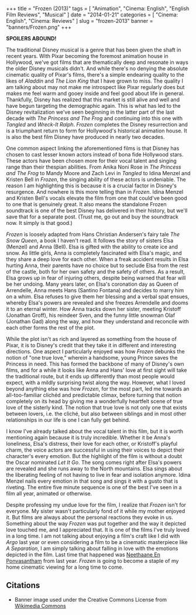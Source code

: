 +++
title = "Frozen (2013)"
tags = [ "Animation", "Cinema: English", "English Film Reviews", "Musical" ]
date = "2014-01-21"
categories = [
  "Cinema: English",
  "Cinema: Reviews"
]
slug = "frozen-2013"
banner = "banners/Frozen.png"
+++

**SPOILERS ABOUND!**

The traditional Disney musical is a genre that has been given the shaft in recent years. With Pixar becoming the foremost animation house in Hollywood, we've got films that are thematically deep and resonate in ways the older Disney musicals didn't. And while there's no denying the absolute cinematic quality of Pixar's films, there's a simple endearing quality to the likes of _Aladdin_ and _The Lion King_ that I have grown to miss. The quality I am talking about may not make me introspect like Pixar regularly does but makes me feel warm and gooey inside and feel good about life in general. Thankfully, Disney has realized that this market is still alive and well and have begun targeting the demographic again. This is what has led to the Disney revitalization we've seen beginning in the latter part of the last decade with _The Princess and The Frog_ and continuing into this one with _Tangled_ and _Wreck-It Ralph_. _Frozen_ completes the Disney resurrection and is a triumphant return to form for Hollywood's historical animation house. It is also the best film Disney have produced in nearly two decades.

One common aspect linking the aforementioned films is that Disney has chosen to cast lesser known actors instead of bona fide Hollywood stars. These actors have been chosen more for their vocal talent and singing range than their thespian abilities. From Anika Noni Rose in _The Princess and The Frog_ to Mandy Moore and Zach Levi in _Tangled_ to Idina Menzel and Kristen Bell in _Frozen_, the singing ability of these actors is undeniable. The reason I am highlighting this is because it is a crucial factor in Disney's resurgence. And nowhere is this more telling than in _Frozen_. Idina Menzel and Kristen Bell's vocals elevate the film from one that could've been good to one that is genuinely great. It also means the standalone Frozen soundtrack is one of the best Disney has delivered in their history, but we'll save that for a separate post. (Trust me, go out and buy the soundtrack now. It simply is that good.)

_Frozen_ is loosely adapted from Hans Christian Andersen's fairy tale _The Snow Queen_, a book I haven't read. It follows the story of sisters Elsa (Menzel) and Anna (Bell). Elsa is gifted with the ability to create ice and snow. As little girls, Anna is completely fascinated with Elsa's magic, and they share a deep love for each other. When a freak accident results in Elsa hurting Anna, their parents have no choice but to seclude Elsa from the rest of the castle, both for her own safety and the safety of others. As a result, Elsa grows up in fear of injuring others, despite being warned that fear will be her undoing. Many years later, on Elsa's coronation day as Queen of Arrendelle, Anna meets Hans (Santino Fontana) and decides to marry him on a whim. Elsa refuses to give them her blessing and a verbal spat ensues, whereby Elsa's powers are revealed and she freezes Arrendelle and dooms it to an eternal winter. How Anna tracks down her sister, meeting Kristoff (Jonathan Groff), his reindeer Sven, and the funny little snowman Olaf (Jonathan Gad) along the way, and how they understand and reconcile with each other forms the rest of the plot.

While the plot isn't as rich and layered as something from the house of Pixar, it is to Disney's credit that they take it in different and interesting directions. One aspect I particularly enjoyed was how _Frozen_ debunks the notion of "one true love," wherein a handsome, young Prince saves the Princess in need. This has formed the backbone of many of Disney's own films, and for a while it looks like Anna and Hans' love at first sight will take the traditional route, but it ends up differently than most people would expect, with a mildly surprising twist along the way. However, what I loved beyond anything else was how _Frozen_, for the most part, led me towards an all-too-familiar clichéd and predictable climax, before turning that notion completely on its head by giving me a wonderfully heartfelt scene of true love of the sisterly kind. The notion that true love is not only one that exists between lovers, i.e. the cliché, but also between siblings and in most other relationships in our life is one I can fully get behind.

I know I've already talked about the vocal talent in this film, but it is worth mentioning again because it is truly incredible. Whether it be Anna's loneliness, Elsa's distress, their love for each other, or Kristoff's playful charm, the voice actors are successful in using their voices to depict their character's every emotion. But the highlight of the film is without a doubt the Oscar nominated _Let It Go_. The song comes right after Elsa's powers are revealed and she runs away to the North mountains. Elsa sings about the liberating feeling of not having to live in fear and isolation anymore. Idina Menzel nails every emotion in that song and sings it with a gusto that is riveting. The entire five minute sequence is one of the best I've seen in a film all year, animated or otherwise.

Despite professing my undue love for the film, I realize that _Frozen_ isn't for everyone. My sister wasn't particularly fond of it while my mother enjoyed it. But films are always about the personal reactions they evoke in us. Something about the way _Frozen_ was put together and the way it depicted love touched me, and I appreciated that. It is one of the films I've truly loved in a long time. I am not talking about enjoying a film's craft like I did with _Argo_ last year or even considering a film to be a cinematic masterpiece like _A Separation_, I am simply talking about falling in love with the emotions depicted in the film. Last time that happened was [Neethaane En Ponvasantham](/2012/12/30/neethaane-en-ponvasantham-an-introspection/) from last year. _Frozen_ is going to become a staple of my home cinematic viewing for a long time to come.

Citations
---------
- Banner image used under the Creative Commons License from [Wikimedia Commons](https://upload.wikimedia.org/wikipedia/commons/thumb/5/5b/Frozen_Logo_Black.svg/1000px-Frozen_Logo_Black.svg.png)
